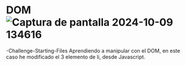 # DOM![Captura de pantalla 2024-10-09 134616](https://github.com/user-attachments/assets/105d773b-41b3-45e6-92a8-57d8bd6470e8)
-Challenge-Starting-Files
Aprendiendo a manipular con el DOM, en este caso he modificado el 3 elemento de li, desde Javascript.
